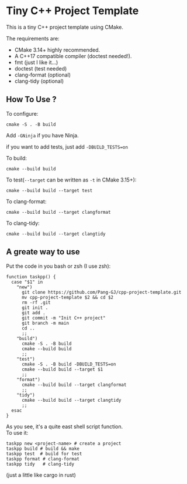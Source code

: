 # Tiny C++ Project Template
This is a tiny C++ project template using CMake.  

The requirements are:
- CMake 3.14+ highly recommended.
- A C++17 compatible compiler (doctest needed!).
- fmt (just I like it...)
- doctest (test needed)
- clang-format (optional)
- clang-tidy (optional)

## How To Use ?
To configure:
```
cmake -S . -B build
```
Add `-GNinja` if you have Ninja.

if you want to add tests, just add `-DBUILD_TESTS=on`  

To build:
```
cmake --build build
```

To test(`--target` can be written as `-t` in CMake 3.15+):
```
cmake --build build --target test
```

To clang-format:
```
cmake --build build --target clangformat
```

To clang-tidy:
```
cmake --build build --target clangtidy
```

## A greate way to use 

Put the code in you bash or zsh (I use zsh):  
```
function taskpp() {
  case "$1" in 
    "new")
      git clone https://github.com/Pang-GJ/cpp-project-template.git
      mv cpp-project-template $2 && cd $2
      rm -rf .git
      git init .
      git add .
      git commit -m "Init C++ project"
      git branch -m main
      cd ..
      ;;
    "build")
      cmake -S . -B build
      cmake --build build
      ;;
    "test")
      cmake -S . -B build -DBUILD_TESTS=on
      cmake --build build --target $1
      ;;
    "format")
      cmake --build build --target clangformat
      ;;
    "tidy")
      cmake --build build --target clangtidy
      ;;
  esac 
}
```

As you see, it's a quite east shell script function.  
To use it:
```
taskpp new <project-name> # create a project
taskpp build # build && make
taskpp test  # build for test
taskpp format # clang-format
taskpp tidy   # clang-tidy
```
(just a little like cargo in rust)
